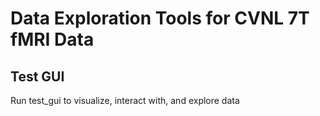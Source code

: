 # Data Exploration Tools for CVNL 7T fMRI Data

## Test GUI
Run test_gui to visualize, interact with, and explore data
